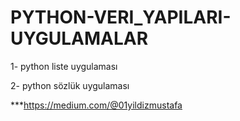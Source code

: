 # PYTHON-VERI_YAPILARI-UYGULAMALAR
1- python liste uygulaması

2- python sözlük uygulaması

***https://medium.com/@01yildizmustafa
